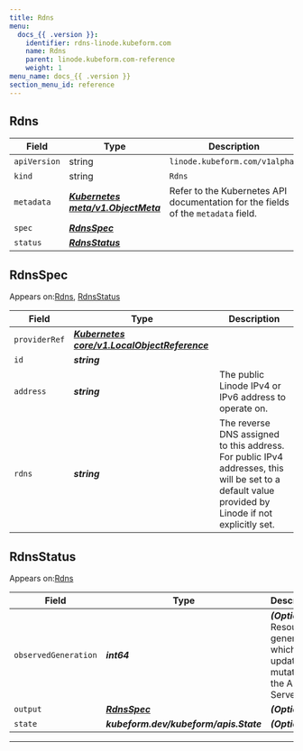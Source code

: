 ```yaml
---
title: Rdns
menu:
  docs_{{ .version }}:
    identifier: rdns-linode.kubeform.com
    name: Rdns
    parent: linode.kubeform.com-reference
    weight: 1
menu_name: docs_{{ .version }}
section_menu_id: reference
---
```


## Rdns
| Field | Type | Description |
| ------ | ----- | ----------- |
| `apiVersion` | string | `linode.kubeform.com/v1alpha1` |
|    `kind` | string | `Rdns` |
| `metadata` | ***[Kubernetes meta/v1.ObjectMeta](https://kubernetes.io/docs/reference/generated/kubernetes-api/v1.13/#objectmeta-v1-meta)***|Refer to the Kubernetes API documentation for the fields of the `metadata` field.|
| `spec` | ***[RdnsSpec](#rdnsspec)***||
| `status` | ***[RdnsStatus](#rdnsstatus)***||
## RdnsSpec

Appears on:[Rdns](#rdns), [RdnsStatus](#rdnsstatus)

| Field | Type | Description |
| ------ | ----- | ----------- |
| `providerRef` | ***[Kubernetes core/v1.LocalObjectReference](https://kubernetes.io/docs/reference/generated/kubernetes-api/v1.13/#localobjectreference-v1-core)***||
| `id` | ***string***||
| `address` | ***string***|The public Linode IPv4 or IPv6 address to operate on.|
| `rdns` | ***string***|The reverse DNS assigned to this address. For public IPv4 addresses, this will be set to a default value provided by Linode if not explicitly set.|
## RdnsStatus

Appears on:[Rdns](#rdns)

| Field | Type | Description |
| ------ | ----- | ----------- |
| `observedGeneration` | ***int64***| ***(Optional)*** Resource generation, which is updated on mutation by the API Server.|
| `output` | ***[RdnsSpec](#rdnsspec)***| ***(Optional)*** |
| `state` | ***kubeform.dev/kubeform/apis.State***| ***(Optional)*** |
---
